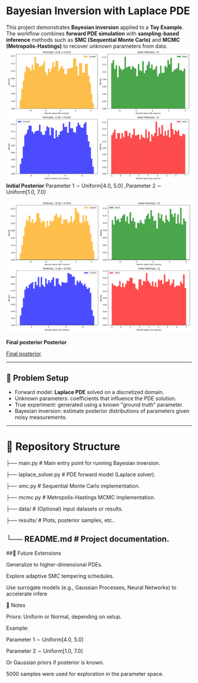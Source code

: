 # Bayesian Inversion with Laplace PDE

This project demonstrates **Bayesian inversion** applied to a **Toy Example**.  
The workflow combines **forward PDE simulation** with **sampling-based inference** methods such as **SMC (Sequential Monte Carlo)** and **MCMC (Metropolis-Hastings)** to recover unknown parameters from data.
![SMC Particle Animation](results/particle_histograms_animation.gif)
**Initial Posterior** Parameter 1 ∼ Uniform[4.0, 5.0] ,Parameter 2 ∼ Uniform[1.0, 7.0]

![initial posterior](results/particle_histograms_beta_0.010.png) 

**Final posterior Posterior**

[Final posterior](results/particle_histograms_beta_1.000.png)



---

## 🔬 Problem Setup
- Forward model: **Laplace PDE** solved on a discretized domain.
- Unknown parameters: coefficients that influence the PDE solution.
- True experiment: generated using a known "ground truth" parameter.
- Bayesian inversion: estimate posterior distributions of parameters given noisy measurements.

---

# 📂 Repository Structure
├── main.py # Main entry point for running Bayesian inversion.

├── laplace_solver.py # PDE forward model (Laplace solver).

├── smc.py # Sequential Monte Carlo implementation.

├── mcmc.py # Metropolis-Hastings MCMC implementation.

├── data/ # (Optional) input datasets or results.

├── results/ # Plots, posterior samples, etc..

└── README.md # Project documentation.
---

##🚀 Future Extensions

Generalize to higher-dimensional PDEs.

Explore adaptive SMC tempering schedules.

Use surrogate models (e.g., Gaussian Processes, Neural Networks) to accelerate infere


📝 Notes

Priors: Uniform or Normal, depending on setup.

Example:

Parameter 1 ∼ Uniform[4.0, 5.0]

Parameter 2 ∼ Uniform[1.0, 7.0]

Or Gaussian priors if posterior is known.

5000 samples were used for exploration in the parameter space.
